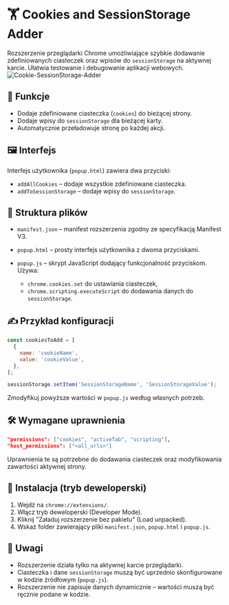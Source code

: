 # 🏋️ Cookies and SessionStorage Adder

Rozszerzenie przeglądarki Chrome umożliwiające szybkie dodawanie zdefiniowanych ciasteczek oraz wpisów do `sessionStorage` na aktywnej karcie. Ułatwia testowanie i debugowanie aplikacji webowych.
![Cookie-SessionStorage-Adder](https://github.com/user-attachments/assets/73d2922d-e166-46d4-8726-1024f1776ba1)

## 🔧 Funkcje

* Dodaje zdefiniowane ciasteczka (`cookies`) do bieżącej strony.
* Dodaje wpisy do `sessionStorage` dla bieżącej karty.
* Automatycznie przeładowuje stronę po każdej akcji.

## 🖼️ Interfejs

Interfejs użytkownika (`popup.html`) zawiera dwa przyciski:

* `addAllCookies` – dodaje wszystkie zdefiniowane ciasteczka.
* `addToSessionStorage` – dodaje wpisy do `sessionStorage`.

## 📂 Struktura plików

* `manifest.json` – manifest rozszerzenia zgodny ze specyfikacją Manifest V3.
* `popup.html` – prosty interfejs użytkownika z dwoma przyciskami.
* `popup.js` – skrypt JavaScript dodający funkcjonalność przyciskom. Używa:

  * `chrome.cookies.set` do ustawiania ciasteczek,
  * `chrome.scripting.executeScript` do dodawania danych do `sessionStorage`.

## ✍️ Przykład konfiguracji

```javascript
const cookiesToAdd = [
  {
    name: 'cookieName',
    value: 'cookieValue',
  },
];
```

```javascript
sessionStorage.setItem('SessionStorageName', 'SessionStorageValue');
```

Zmodyfikuj powyższe wartości w `popup.js` według własnych potrzeb.

## 🛠️ Wymagane uprawnienia

```json
"permissions": ["cookies", "activeTab", "scripting"],
"host_permissions": ["<all_urls>"]
```

Uprawnienia te są potrzebne do dodawania ciasteczek oraz modyfikowania zawartości aktywnej strony.

## 🚀 Instalacja (tryb deweloperski)

1. Wejdź na `chrome://extensions/`.
2. Włącz tryb deweloperski (Developer Mode).
3. Kliknij "Załaduj rozszerzenie bez pakietu" (Load unpacked).
4. Wskaż folder zawierający pliki `manifest.json`, `popup.html` i `popup.js`.

## 📌 Uwagi

* Rozszerzenie działa tylko na aktywnej karcie przeglądarki.
* Ciasteczka i dane `sessionStorage` muszą być uprzednio skonfigurowane w kodzie źródłowym (`popup.js`).
* Rozszerzenie nie zapisuje danych dynamicznie – wartości muszą być ręcznie podane w kodzie.

